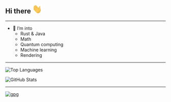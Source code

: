 ## Hi there <img src="./resources/hi.gif" width="30px">

<hr>

- 🌱 I’m into
    - Rust & Java
    - Math
    - Quantum computing
    - Machine learning
    - Rendering

<hr>

![Top Languages](https://github-readme-stats.vercel.app/api/top-langs/?username=paolobettelini&theme=tokyonight&layout=compact&hide_border=true&border_radius=25&custom_title=Top%20Languages&langs_count=10)


![GitHub Stats](https://github-readme-stats.vercel.app/api?username=paolobettelini&theme=tokyonight&hide_border=true&border_radius=25&count_private=true&include_all_commits=true&show_icons=true&custom_title=My%20Activity)

<hr>

[![gpg](https://img.shields.io/badge/My%20GPG%20key-313131?style=flat&labelColor=313131&color=313131)](https://github.com/paolobettelini.gpg)